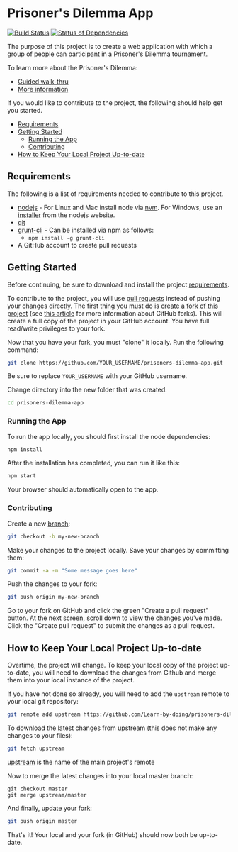 # Prisoner's Dilemma App

[![Build Status](https://travis-ci.org/Learn-by-doing/prisoners-dilemma-app.svg?branch=master)](https://travis-ci.org/Learn-by-doing/prisoners-dilemma-app) [![Status of Dependencies](https://david-dm.org/Learn-by-doing/prisoners-dilemma-app.svg)](https://david-dm.org/Learn-by-doing/prisoners-dilemma-app)

The purpose of this project is to create a web application with which a group of people can participant in a Prisoner's Dilemma tournament.

To learn more about the Prisoner's Dilemma:
* [Guided walk-thru](https://ncase.me/trust/)
* [More information](https://en.wikipedia.org/wiki/Prisoner%27s_dilemma)

If you would like to contribute to the project, the following should help get you started.
* [Requirements](#requirements)
* [Getting Started](#getting-started)
  * [Running the App](#running-the-app)
  * [Contributing](#contributing)
* [How to Keep Your Local Project Up-to-date](#how-to-keep-your-local-project-up-to-date)


## Requirements

The following is a list of requirements needed to contribute to this project.

* [nodejs](https://nodejs.org/) - For Linux and Mac install node via [nvm](https://github.com/creationix/nvm). For Windows, use an [installer](https://nodejs.org/en/download/) from the nodejs website.
* [git](https://git-scm.com/)
* [grunt-cli](https://gruntjs.com/getting-started) - Can be installed via npm as follows:
  * `npm install -g grunt-cli`
* A GitHub account to create pull requests


## Getting Started

Before continuing, be sure to download and install the project [requirements](#requirements).

To contribute to the project, you will use [pull requests](https://help.github.com/articles/about-pull-requests/) instead of pushing your changes directly. The first thing you must do is [create a fork of this project](https://github.com/Learn-by-doing/prisoners-dilemma-app/fork) (see [this article](https://help.github.com/articles/fork-a-repo/) for more information about GitHub forks). This will create a full copy of the project in your GitHub account. You have full read/write privileges to your fork.

Now that you have your fork, you must "clone" it locally. Run the following command:
```bash
git clone https://github.com/YOUR_USERNAME/prisoners-dilemma-app.git
```
Be sure to replace `YOUR_USERNAME` with your GitHub username.

Change directory into the new folder that was created:
```bash
cd prisoners-dilemma-app
```

### Running the App

To run the app locally, you should first install the node dependencies:
```bash
npm install
```

After the installation has completed, you can run it like this:
```bash
npm start
```
Your browser should automatically open to the app.


### Contributing

Create a new [branch](https://git-scm.com/book/en/v1/Git-Branching-What-a-Branch-Is):
```bash
git checkout -b my-new-branch
```

Make your changes to the project locally. Save your changes by committing them:
```bash
git commit -a -m "Some message goes here"
```

Push the changes to your fork:
```bash
git push origin my-new-branch
```

Go to your fork on GitHub and click the green "Create a pull request" button. At the next screen, scroll down to view the changes you've made. Click the "Create pull request" to submit the changes as a pull request.


## How to Keep Your Local Project Up-to-date

Overtime, the project will change. To keep your local copy of the project up-to-date, you will need to download the changes from Github and merge them into your local instance of the project.

If you have not done so already, you will need to add the `upstream` remote to your local git repository:
```bash
git remote add upstream https://github.com/Learn-by-doing/prisoners-dilemma-app.git
```

To download the latest changes from upstream (this does not make any changes to your files):
```bash
git fetch upstream
```
[upstream](https://github.com/Learn-by-doing/prisoners-dilemma-app) is the name of the main project's remote

Now to merge the latest changes into your local master branch:
```bah
git checkout master
git merge upstream/master
```

And finally, update your fork:
```bash
git push origin master
```

That's it! Your local and your fork (in GitHub) should now both be up-to-date.
